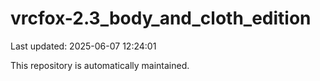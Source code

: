 # vrcfox-2.3_body_and_cloth_edition

Last updated: 2025-06-07 12:24:01

This repository is automatically maintained.
